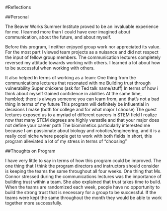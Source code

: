 #Reflections

##Personal

The Beaver Works Summer Institute proved to be an invaluable experience for me. I learned more than I could have ever imagined about communication, about the future, and about myself.

Before this program, I neither enjoyed group work nor appreciated its value. For the most part I viewed team projects as a nuisance and did not respect the input of fellow group members. The communication lectures completely reversed my attitude towards working with others. I learned a lot about how to be successful when working with others. 

It also helped 
In terms of working as a team:
One thing from the communications lectures that resonated with me
Building trust through vulnerability
Super chickens (ask for Ted talk name/stuff)
In terms of how i think about myself
Gained confidence in abilities
At the same time, humbled; there is always someone you can learn from, and that’s not a bad thing
In terms of my future
This program will definitely be influential in decisions I make (both for college and for what major I choose)
The guest lectures exposed us to a myriad of different careers in STEM field
I realize now that many STEM degrees are highly versatile and that your major does not define your career path
The biomimetics particularly interested me because I am passionate about biology and robotics/engineering, and it is a really cool niche where people get to work with both fields
In short, this program alleviated a lot of my stress in terms of  “choosing”

##Thoughts on Program

I have very little to say in terms of how this program could be improved. The one thing that I think the program directors and instructors should consider is keeping the teams the same throughout all four weeks. One thing that Ms. Connor stressed during the communications lectures was the importance of building trust within a team. She also explained that trust takes time to build. When the teams are randomized each week, people have no opportunity to build the strong trust that is necessary for a group to be successful. If the teams were kept the same throughout the month they would be able to work together more successfully.
